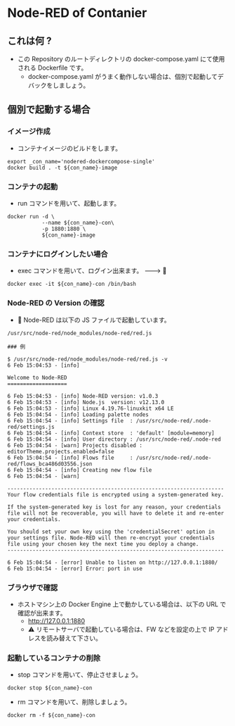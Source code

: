 # Node-RED of Contanier

## これは何 ?

+ この Repository のルートディレクトリの docker-compose.yaml にて使用される Dockerfile です。
  + docker-compose.yaml がうまく動作しない場合は、個別で起動してデバックをしましょう。

## 個別で起動する場合

### イメージ作成

+ コンテナイメージのビルドをします。

```
export _con_name='nodered-dockercompose-single'
docker build . -t ${con_name}-image
```

### コンテナの起動

+ run コマンドを用いて、起動します。

```
docker run -d \
           --name ${con_name}-con\
           -p 1880:1880 \
           ${con_name}-image
```

### コンテナにログインしたい場合

+ exec コマンドを用いて、ログイン出来ます。 ---> :whale:

```
docker exec -it ${con_name}-con /bin/bash
```

### Node-RED の Version の確認

+ :whale: Node-RED は以下の JS ファイルで起動しています。 

```
/usr/src/node-red/node_modules/node-red/red.js
```
```
### 例

$ /usr/src/node-red/node_modules/node-red/red.js -v
6 Feb 15:04:53 - [info]

Welcome to Node-RED
===================

6 Feb 15:04:53 - [info] Node-RED version: v1.0.3
6 Feb 15:04:53 - [info] Node.js  version: v12.13.0
6 Feb 15:04:53 - [info] Linux 4.19.76-linuxkit x64 LE
6 Feb 15:04:54 - [info] Loading palette nodes
6 Feb 15:04:54 - [info] Settings file  : /usr/src/node-red/.node-red/settings.js
6 Feb 15:04:54 - [info] Context store  : 'default' [module=memory]
6 Feb 15:04:54 - [info] User directory : /usr/src/node-red/.node-red
6 Feb 15:04:54 - [warn] Projects disabled : editorTheme.projects.enabled=false
6 Feb 15:04:54 - [info] Flows file     : /usr/src/node-red/.node-red/flows_bca486d03556.json
6 Feb 15:04:54 - [info] Creating new flow file
6 Feb 15:04:54 - [warn]

---------------------------------------------------------------------
Your flow credentials file is encrypted using a system-generated key.

If the system-generated key is lost for any reason, your credentials
file will not be recoverable, you will have to delete it and re-enter
your credentials.

You should set your own key using the 'credentialSecret' option in
your settings file. Node-RED will then re-encrypt your credentials
file using your chosen key the next time you deploy a change.
---------------------------------------------------------------------

6 Feb 15:04:54 - [error] Unable to listen on http://127.0.0.1:1880/
6 Feb 15:04:54 - [error] Error: port in use
```

### ブラウザで確認

+ ホストマシン上の Docker Engine 上で動かしている場合は、以下の URL で確認が出来ます。
  + http://127.0.0.1:1880
  + :warning: リモートサーバで起動している場合は、FW などを設定の上で IP アドレスを読み替えて下さい。

### 起動しているコンテナの削除

+ stop コマンドを用いて、停止させましょう。

```
docker stop ${con_name}-con
```

+ rm コマンドを用いて、削除しましょう。

```
docker rm -f ${con_name}-con
```

